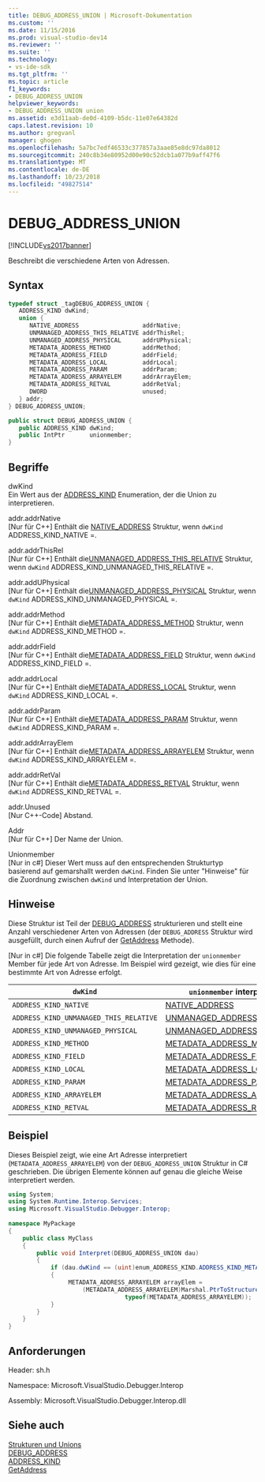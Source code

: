 ```yaml
---
title: DEBUG_ADDRESS_UNION | Microsoft-Dokumentation
ms.custom: ''
ms.date: 11/15/2016
ms.prod: visual-studio-dev14
ms.reviewer: ''
ms.suite: ''
ms.technology:
- vs-ide-sdk
ms.tgt_pltfrm: ''
ms.topic: article
f1_keywords:
- DEBUG_ADDRESS_UNION
helpviewer_keywords:
- DEBUG_ADDRESS_UNION union
ms.assetid: e3d11aab-de0d-4109-b5dc-11e07e64382d
caps.latest.revision: 10
ms.author: gregvanl
manager: ghogen
ms.openlocfilehash: 5a7bc7edf46533c377857a3aae85e8dc97da8012
ms.sourcegitcommit: 240c8b34e80952d00e90c52dcb1a077b9aff47f6
ms.translationtype: MT
ms.contentlocale: de-DE
ms.lasthandoff: 10/23/2018
ms.locfileid: "49827514"
---
```

# <a name="debugaddressunion"></a>DEBUG_ADDRESS_UNION
[!INCLUDE[vs2017banner](../../../includes/vs2017banner.md)]

Beschreibt die verschiedene Arten von Adressen.  
  
## <a name="syntax"></a>Syntax  
  
```cpp  
typedef struct _tagDEBUG_ADDRESS_UNION {  
   ADDRESS_KIND dwKind;  
   union {  
      NATIVE_ADDRESS                  addrNative;  
      UNMANAGED_ADDRESS_THIS_RELATIVE addrThisRel;  
      UNMANAGED_ADDRESS_PHYSICAL      addrUPhysical;  
      METADATA_ADDRESS_METHOD         addrMethod;  
      METADATA_ADDRESS_FIELD          addrField;  
      METADATA_ADDRESS_LOCAL          addrLocal;  
      METADATA_ADDRESS_PARAM          addrParam;  
      METADATA_ADDRESS_ARRAYELEM      addrArrayElem;  
      METADATA_ADDRESS_RETVAL         addrRetVal;  
      DWORD                           unused;  
   } addr;  
} DEBUG_ADDRESS_UNION;  
```  
  
```csharp  
public struct DEBUG_ADDRESS_UNION {  
   public ADDRESS_KIND dwKind;  
   public IntPtr       unionmember;  
}  
```  
  
## <a name="terms"></a>Begriffe  
 dwKind  
 Ein Wert aus der [ADDRESS_KIND](../../../extensibility/debugger/reference/address-kind.md) Enumeration, der die Union zu interpretieren.  
  
 addr.addrNative  
 [Nur für C++] Enthält die [NATIVE_ADDRESS](../../../extensibility/debugger/reference/native-address.md) Struktur, wenn `dwKind` ADDRESS_KIND_NATIVE =.  
  
 addr.addrThisRel  
 [Nur für C++] Enthält die[UNMANAGED_ADDRESS_THIS_RELATIVE](../../../extensibility/debugger/reference/unmanaged-address-this-relative.md) Struktur, wenn `dwKind` ADDRESS_KIND_UNMANAGED_THIS_RELATIVE =.  
  
 addr.addUPhysical  
 [Nur für C++] Enthält die[UNMANAGED_ADDRESS_PHYSICAL](../../../extensibility/debugger/reference/unmanaged-address-physical.md) Struktur, wenn `dwKind` ADDRESS_KIND_UNMANAGED_PHYSICAL =.  
  
 addr.addrMethod  
 [Nur für C++] Enthält die[METADATA_ADDRESS_METHOD](../../../extensibility/debugger/reference/metadata-address-method.md) Struktur, wenn `dwKind` ADDRESS_KIND_METHOD =.  
  
 addr.addrField  
 [Nur für C++] Enthält die[METADATA_ADDRESS_FIELD](../../../extensibility/debugger/reference/metadata-address-field.md) Struktur, wenn `dwKind` ADDRESS_KIND_FIELD =.  
  
 addr.addrLocal  
 [Nur für C++] Enthält die[METADATA_ADDRESS_LOCAL](../../../extensibility/debugger/reference/metadata-address-local.md) Struktur, wenn `dwKind` ADDRESS_KIND_LOCAL =.  
  
 addr.addrParam  
 [Nur für C++] Enthält die[METADATA_ADDRESS_PARAM](../../../extensibility/debugger/reference/metadata-address-param.md) Struktur, wenn `dwKind` ADDRESS_KIND_PARAM =.  
  
 addr.addrArrayElem  
 [Nur für C++] Enthält die[METADATA_ADDRESS_ARRAYELEM](../../../extensibility/debugger/reference/metadata-address-arrayelem.md) Struktur, wenn `dwKind` ADDRESS_KIND_ARRAYELEM =.  
  
 addr.addrRetVal  
 [Nur für C++] Enthält die[METADATA_ADDRESS_RETVAL](../../../extensibility/debugger/reference/metadata-address-retval.md) Struktur, wenn `dwKind` ADDRESS_KIND_RETVAL =.  
  
 addr.Unused  
 [Nur C++-Code] Abstand.  
  
 Addr  
 [Nur für C++] Der Name der Union.  
  
 Unionmember  
 [Nur in c#] Dieser Wert muss auf den entsprechenden Strukturtyp basierend auf gemarshallt werden `dwKind`. Finden Sie unter "Hinweise" für die Zuordnung zwischen `dwKind` und Interpretation der Union.  
  
## <a name="remarks"></a>Hinweise  
 Diese Struktur ist Teil der [DEBUG_ADDRESS](../../../extensibility/debugger/reference/debug-address.md) strukturieren und stellt eine Anzahl verschiedener Arten von Adressen (der `DEBUG_ADDRESS` Struktur wird ausgefüllt, durch einen Aufruf der [GetAddress](../../../extensibility/debugger/reference/idebugaddress-getaddress.md) Methode).  
  
 [Nur in c#] Die folgende Tabelle zeigt die Interpretation der `unionmember` Member für jede Art von Adresse. Im Beispiel wird gezeigt, wie dies für eine bestimmte Art von Adresse erfolgt.  
  
|`dwKind`|`unionmember` interpretiert als|  
|--------------|----------------------------------|  
|`ADDRESS_KIND_NATIVE`|[NATIVE_ADDRESS](../../../extensibility/debugger/reference/native-address.md)|  
|`ADDRESS_KIND_UNMANAGED_THIS_RELATIVE`|[UNMANAGED_ADDRESS_THIS_RELATIVE](../../../extensibility/debugger/reference/unmanaged-address-this-relative.md)|  
|`ADDRESS_KIND_UNMANAGED_PHYSICAL`|[UNMANAGED_ADDRESS_PHYSICAL](../../../extensibility/debugger/reference/unmanaged-address-physical.md)|  
|`ADDRESS_KIND_METHOD`|[METADATA_ADDRESS_METHOD](../../../extensibility/debugger/reference/metadata-address-method.md)|  
|`ADDRESS_KIND_FIELD`|[METADATA_ADDRESS_FIELD](../../../extensibility/debugger/reference/metadata-address-field.md)|  
|`ADDRESS_KIND_LOCAL`|[METADATA_ADDRESS_LOCAL](../../../extensibility/debugger/reference/metadata-address-local.md)|  
|`ADDRESS_KIND_PARAM`|[METADATA_ADDRESS_PARAM](../../../extensibility/debugger/reference/metadata-address-param.md)|  
|`ADDRESS_KIND_ARRAYELEM`|[METADATA_ADDRESS_ARRAYELEM](../../../extensibility/debugger/reference/metadata-address-arrayelem.md)|  
|`ADDRESS_KIND_RETVAL`|[METADATA_ADDRESS_RETVAL](../../../extensibility/debugger/reference/metadata-address-retval.md)|  
  
## <a name="example"></a>Beispiel  
 Dieses Beispiel zeigt, wie eine Art Adresse interpretiert (`METADATA_ADDRESS_ARRAYELEM`) von der `DEBUG_ADDRESS_UNION` Struktur in C# geschrieben. Die übrigen Elemente können auf genau die gleiche Weise interpretiert werden.  
  
```csharp  
using System;  
using System.Runtime.Interop.Services;  
using Microsoft.VisualStudio.Debugger.Interop;  
  
namespace MyPackage  
{  
    public class MyClass  
    {  
        public void Interpret(DEBUG_ADDRESS_UNION dau)  
        {  
            if (dau.dwKind == (uint)enum_ADDRESS_KIND.ADDRESS_KIND_METADATA_ARRAYELEM)  
            {  
                 METADATA_ADDRESS_ARRAYELEM arrayElem =  
                     (METADATA_ADDRESS_ARRAYELEM)Marshal.PtrToStructure(dau.unionmember,  
                                 typeof(METADATA_ADDRESS_ARRAYELEM));  
            }  
        }  
    }  
}  
```  
  
## <a name="requirements"></a>Anforderungen  
 Header: sh.h  
  
 Namespace: Microsoft.VisualStudio.Debugger.Interop  
  
 Assembly: Microsoft.VisualStudio.Debugger.Interop.dll  
  
## <a name="see-also"></a>Siehe auch  
 [Strukturen und Unions](../../../extensibility/debugger/reference/structures-and-unions.md)   
 [DEBUG_ADDRESS](../../../extensibility/debugger/reference/debug-address.md)   
 [ADDRESS_KIND](../../../extensibility/debugger/reference/address-kind.md)   
 [GetAddress](../../../extensibility/debugger/reference/idebugaddress-getaddress.md)

